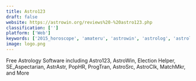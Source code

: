 ```yaml
---
title: Astro123
draft: false 
website: https://astrowin.org/reviews%20-%20astro123.php
classification: ['']
platform: ['Web']
keywords: ['2015_horoscope', 'amateru', 'astrowin', 'astrolog', 'astrolog32', 'chronosxp', 'daily_astro', 'jagannatha_hora', 'morinus', 'the_astrologer', 'what_watch', 'zet', 'kairon.formativ.net_kairon']
image: logo.png
---
```

Free Astrology Software including Astro123, AstroWin, Election Helper, SE_Aspectarian, AstrAstr, PopHR, ProgTran, AstroSrc, AstroClk, MatchMkr, and More